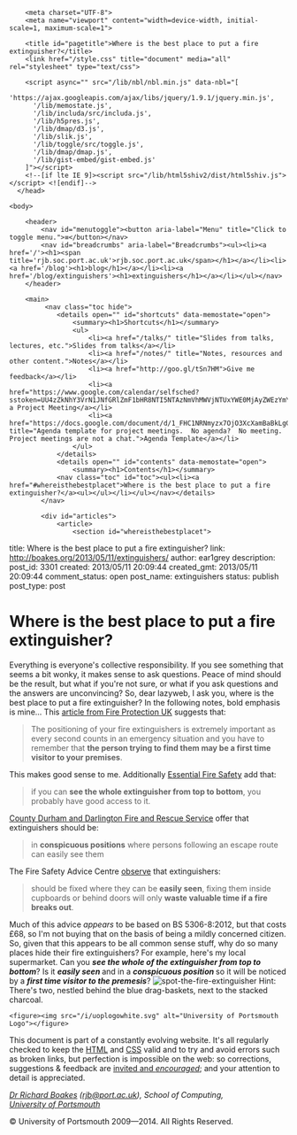 <!DOCTYPE html><html lang="en"><head>
        <meta charset="UTF-8">
		<meta name="viewport" content="width=device-width, initial-scale=1, maximum-scale=1">

        <title id="pagetitle">Where is the best place to put a fire extinguisher?</title>
        <link href="/style.css" title="document" media="all" rel="stylesheet" type="text/css">

        <script async="" src="/lib/nbl/nbl.min.js" data-nbl="[
          'https://ajax.googleapis.com/ajax/libs/jquery/1.9.1/jquery.min.js',
          '/lib/memostate.js',
          '/lib/includa/src/includa.js',
          '/lib/h5pres.js',
          '/lib/dmap/d3.js',
          '/lib/slik.js',
          '/lib/toggle/src/toggle.js',
          '/lib/dmap/dmap.js',
          '/lib/gist-embed/gist-embed.js'
        ]"></script>
        <!--[if lte IE 9]><script src="/lib/html5shiv2/dist/html5shiv.js"></script> <![endif]-->
      </head>

    <body>

        <header>
            <nav id="menutoggle"><button aria-label="Menu" title="Click to toggle menu.">≡</button></nav>
            <nav id="breadcrumbs" aria-label="Breadcrumbs"><ul><li><a href='/'><h1><span title='rjb.soc.port.ac.uk'>rjb.soc.port.ac.uk</span></h1></a></li><li><a href='/blog'><h1>blog</h1></a></li><li><a href='/blog/extinguishers'><h1>extinguishers</h1></a></li></ul></nav>
        </header>

        <main>
             <nav class="toc hide">
                <details open="" id="shortcuts" data-memostate="open">
                    <summary><h1>Shortcuts</h1></summary>
                    <ul>
                        <li><a href="/talks/" title="Slides from talks, lectures, etc.">Slides from talks</a></li>
                        <li><a href="/notes/" title="Notes, resources and other content.">Notes</a></li>
                        <li><a href="http://goo.gl/tSn7HM">Give me feedback</a></li>
                        <li><a href="https://www.google.com/calendar/selfsched?sstoken=UU4zZkNhY3VrN1JNfGRlZmF1bHR8NTI5NTAzNmVhMWVjNTUxYWE0MjAyZWEzYmY1MzI5MWM">Book a Project Meeting</a></li>
                        <li><a href="https://docs.google.com/document/d/1_FHC1NRNmyzx7OjO3XcXamBaBkLgGNL1YhSESzvs7wc/edit" title="Agenda template for project meetings.  No agenda?  No meeting.  Project meetings are not a chat.">Agenda Template</a></li>
                    </ul>
                </details>
                <details open="" id="contents" data-memostate="open">
                    <summary><h1>Contents</h1></summary>
                <nav class="toc" id="toc"><ul><li><a href="#whereisthebestplacet">Where is the best place to put a fire extinguisher?</a><ul></ul></li></ul></nav></details>
            </nav>

			<div id="articles">
	            <article>
    	            <section id="whereisthebestplacet">
<p id="titlewhereisthebestp">title: Where is the best place to put a fire extinguisher?
link: <a href="http://boakes.org/2013/05/11/extinguishers/">http://boakes.org/2013/05/11/extinguishers/</a>
author: ear1grey
description: 
post_id: 3301
created: 2013/05/11 20:09:44
created_gmt: 2013/05/11 20:09:44
comment_status: open
post_name: extinguishers
status: publish
post_type: post</p>
<h1 id="where-is-the-best-place-to-put-a-fire-extinguisher-">Where is the best place to put a fire extinguisher?</h1>
<p id="everythingiseveryone">Everything is everyone's collective responsibility.  If you see something that seems a bit wonky, it makes sense to ask questions.  Peace of mind should be the result, but what if you're not sure, or what if you ask questions and the answers are unconvincing?  So, dear lazyweb, I ask you, where is the best place to put a fire extinguisher?   In the following notes, bold emphasis is mine... This <a href="http://www.fireprotectiononline.co.uk/positioning-fire-extinguishers-for-quick-and-easy-use.html">article from Fire Protection UK</a> suggests that: </p>
<blockquote id="pthepositioningofyou">
<p>The positioning of your fire extinguishers is extremely important as every second counts in an emergency situation and you have to remember that <strong>the person trying to find them may be a first time visitor to your premises</strong>.</p>
</blockquote>
<p id="thismakesgoodsenseto">This makes good sense to me.  Additionally <a href="http://www.essentialfiresafety.co.uk/news/7/">Essential Fire Safety</a> add that: </p>
<blockquote id="pifyoucanstrongseeth">
<p>if you can <strong>see the whole extinguisher from top to bottom</strong>, you probably have good access to it.</p>
</blockquote>
<p id="ahrefhttpwwwddfracou"><a href="http://www.ddfra.co.uk/business-safety/number-of-fire-extinguishers">County Durham and Darlington Fire and Rescue Service</a> offer that extinguishers should be: </p>
<blockquote id="pinstrongconspicuous">
<p>in <strong>conspicuous positions</strong> where persons following an escape route can easily see them</p>
</blockquote>
<p id="thefiresafetyadvicec">The Fire Safety Advice Centre <a href="http://www.firesafe.org.uk/portable-fire-extinguisher-general/">observe</a> that extinguishers: </p>
<blockquote id="pshouldbefixedwheret">
<p>should be fixed where they can be <strong>easily seen</strong>, fixing them inside cupboards or behind doors will only <strong>waste valuable time if a fire breaks out</strong>.</p>
</blockquote>
<p id="muchofthisadviceemap">Much of this advice <em>appears</em> to be based on BS 5306-8:2012, but that costs £68, so I'm not buying that on the basis of being a mildly concerned citizen. So, given that this appears to be all common sense stuff, why do so many places hide their fire extinguishers?  For example, here's my local supermarket.  Can you <strong><em>see the whole of the extinguisher from top to bottom</em></strong>?  Is it <strong><em>easily seen </em></strong>and in a <strong><em>conspicuous position </em></strong>so it will be noticed by a <strong><em>first time visitor to the premesis</em></strong>? <img src="http://ear1grey.files.wordpress.com/2013/05/spot-the-fire-extinguisher.jpg" alt="spot-the-fire-extinguisher"> Hint: There's two, nestled behind the blue drag-baskets, next to the stacked charcoal.</p>
</section>
</article>
</div>
</main>
<footer>
<section>

    <figure><img src="/i/uoplogowhite.svg" alt="University of Portsmouth Logo"></figure>

<p class="noprint">This document is part of a constantly evolving website.  It's all regularly checked to keep the <a href="http://validator.w3.org/check?uri=referer">HTML</a> and <a href="http://jigsaw.w3.org/css-validator/check/referer/">CSS</a> valid and to try and avoid errors such as broken links, but perfection is impossible on the web: so corrections, suggestions &amp; feedback are <a href="mailto:rich.boakes@port.ac.uk?subject=Site%20Feedback">invited and <em>encouraged</em></a>; and your attention to detail is appreciated.</p>

<address>
    <p><a href="http://rjb.soc.port.ac.uk/">Dr&nbsp;Richard&nbsp;Boakes</a> (<a href="mailto:rich.boakes@port.ac.uk">rjb@port.ac.uk</a>), School&nbsp;of&nbsp;Computing, <a href="http://www.port.ac.uk/">University&nbsp;of&nbsp;Portsmouth</a></p>
</address>

<p>© University of Portsmouth 2009—2014.  All Rights Reserved.</p>

</section>
</footer>



</body></html>